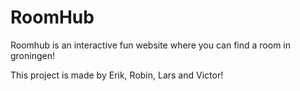 # RoomHub
Roomhub is an interactive fun website where you can find a room in groningen!

This project is made by Erik, Robin, Lars and Victor!
